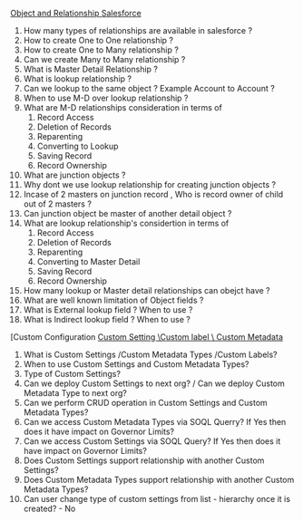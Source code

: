 [Object and Relationship Salesforce](https://help.salesforce.com/s/articleView?id=sf.overview_of_custom_object_relationships.htm&type=5)
1. How many types of relationships are available in salesforce ?
1. How to create One to One relationship ?
1. How to create One to Many relationship ?
1. Can we create Many to Many relationship ?
1. What is Master Detail Relationship ?
1. What is lookup relationship ?
1. Can we lookup to the same object ? Example Account to Account ?
1. When to use M-D over lookup relationship ?
1. What are M-D relationships consideration in terms of 
    1. Record Access
    1. Deletion of Records
    1. Reparenting
    1. Converting to Lookup
    1. Saving Record
    1. Record Ownership
1. What are junction objects ?
1. Why dont we use lookup relationship for creating junction objects ?
1. Incase of 2 masters on junction record , Who is record owner of child out of 2 masters ? 
1. Can junction object be master of another detail object ? 
1. What are lookup relationship's considertion in terms of
    1. Record Access
    1. Deletion of Records
    1. Reparenting
    1. Converting to Master Detail
    1. Saving Record
    1. Record Ownership
1. How many lookup or Master detail relationships can obejct have ?
1. What are well known limitation of Object fields ?
1. What is External lookup field ? When to use ?
1. What is Indirect lookup field ? When to use ?

[Custom Configuration [Custom Setting \Custom label \ Custom Metadata]()

1. What is Custom Settings /Custom Metadata Types /Custom Labels?
1. When to use Custom Settings and Custom Metadata Types?
1. Type of Custom Settings?
1. Can we deploy Custom Settings to next org? / Can we deploy Custom Metadata Type to next org?
1. Can we perform CRUD operation in Custom Settings and Custom Metadata Types?
1. Can we access Custom Metadata Types via SOQL Querry? If Yes then does it have impact on Governor Limits?
1. Can we access Custom Settings via SOQL Query? If Yes then does it have impact on Governor Limits?
1. Does Custom Settings support relationship with another Custom Settings?
1. Does Custom Metadata Types support relationship with another Custom Metadata Types?
1. Can user change type of custom settings from list - hierarchy once it is created? - No
